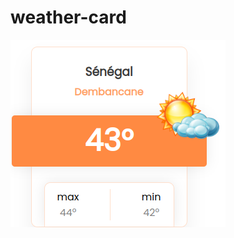 # weather-card
![sibylassana95](https://github.com/sibylassana95/weather-card/blob/main/Capture%20d%E2%80%99%C3%A9cran%20du%202022-05-19%2011-56-26.png)
